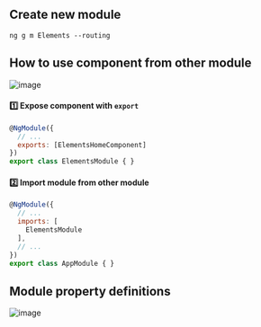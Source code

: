 ## Create new module 
```console
ng g m Elements --routing
```

## How to use component from other module
![image](https://user-images.githubusercontent.com/28957748/126055994-f27f735e-5354-438c-b540-7fb61e4ad214.png)

#### :one: Expose component with `export`
```js
@NgModule({
  // ...
  exports: [ElementsHomeComponent]
})
export class ElementsModule { }
```

#### :two: Import module from other module
```js
@NgModule({
  // ...
  imports: [
    ElementsModule
  ],
  // ...
})
export class AppModule { }
```

## Module property definitions
![image](https://user-images.githubusercontent.com/28957748/126056010-9a5ae586-92ec-436e-8f51-c2de0b8146f9.png)
